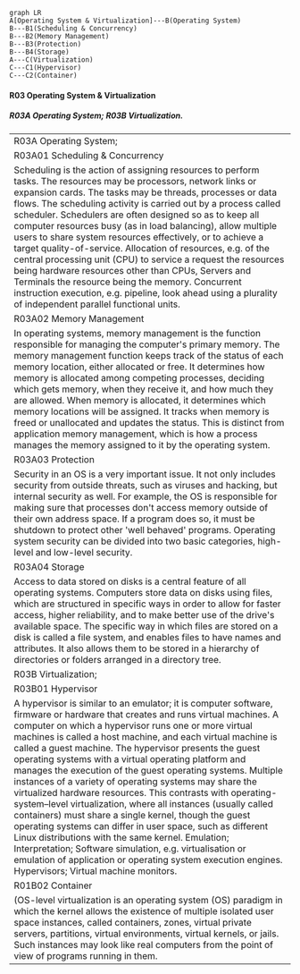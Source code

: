 ```mermaid
graph LR
A[Operating System & Virtualization]---B(Operating System)
B---B1(Scheduling & Concurrency)
B---B2(Memory Management)
B---B3(Protection)
B---B4(Storage)
A---C(Virtualization)
C---C1(Hypervisor)
C---C2(Container)
```

#### **R03 Operating System & Virtualization**

##### *R03A Operating System; R03B Virtualization.*

|                                                              |
| ------------------------------------------------------------ |
| R03A Operating System;                                       |
| R03A01 Scheduling & Concurrency                              |
| Scheduling is the action of assigning resources to perform tasks. The resources may be processors, network links or expansion cards. The tasks may be threads, processes or data flows. The scheduling activity is carried out by a process called scheduler. Schedulers are often designed so as to keep all computer resources busy (as in load balancing), allow multiple users to share system resources effectively, or to achieve a target quality-of-service. Allocation of resources, e.g. of the central processing unit (CPU) to service a request the resources being hardware resources other than CPUs, Servers and Terminals the resource being the memory. Concurrent instruction execution, e.g. pipeline, look ahead using a plurality of independent parallel functional units. |
| R03A02 Memory Management                                     |
| In operating systems, memory management is the function responsible for managing the computer's primary memory. The memory management function keeps track of the status of each memory location, either allocated or free. It determines how memory is allocated among competing processes, deciding which gets memory, when they receive it, and how much they are allowed. When memory is allocated, it determines which memory locations will be assigned. It tracks when memory is freed or unallocated and updates the status. This is distinct from application memory management, which is how a process manages the memory assigned to it by the operating system. |
| R03A03 Protection                                            |
| Security in an OS is a very important issue. It not only includes security from outside threats, such as viruses and hacking, but internal security as well. For example, the OS is responsible for making sure that processes don't access memory outside of their own address space. If a program does so, it must be shutdown to protect other 'well behaved' programs. Operating system security can be divided into two basic categories, high-level and low-level security. |
| R03A04 Storage                                               |
| Access to data stored on disks is a central feature of all operating systems. Computers store data on disks using files, which are structured in specific ways in order to allow for faster access, higher reliability, and to make better use of the drive's available space. The specific way in which files are stored on a disk is called a file system, and enables files to have names and attributes. It also allows them to be stored in a hierarchy of directories or folders arranged in a directory tree. |
| R03B Virtualization;                                         |
| R03B01 Hypervisor                                            |
| A hypervisor is similar to an emulator; it is computer software, firmware or hardware that creates and runs virtual machines. A computer on which a hypervisor runs one or more virtual machines is called a host machine, and each virtual machine is called a guest machine. The hypervisor presents the guest operating systems with a virtual operating platform and manages the execution of the guest operating systems. Multiple instances of a variety of operating systems may share the virtualized hardware resources. This contrasts with operating-system–level virtualization, where all instances (usually called containers) must share a single kernel, though the guest operating systems can differ in user space, such as different Linux distributions with the same kernel. Emulation; Interpretation; Software simulation, e.g.   virtualisation or emulation of application or operating system execution engines. Hypervisors; Virtual machine monitors. |
| R01B02 Container                                             |
| (OS-level virtualization is an operating system (OS) paradigm in which the kernel allows the existence of multiple isolated user space instances, called containers, zones, virtual private servers, partitions, virtual environments, virtual kernels, or jails. Such instances may look like real computers from the point of view of programs running in them. |
